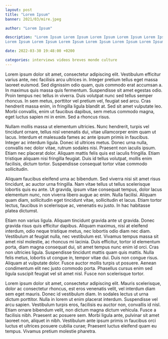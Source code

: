 ```yaml
---
layout: post
title: "Lorem Ipsum"
banner: 2021/03/mire.jpeg

author: "Lorem Ipsum"

description: "Lorem Ipsum Lorem Ipsum Lorem Ipsum Lorem Ipsum Lorem Ipsum Lorem Ipsum Lorem Ipsum Lorem Ipsum Lorem Ipsum 
Lorem Ipsum Lorem Ipsum Lorem Ipsum Lorem Ipsum Lorem Ipsum Lorem Ipsum"

date: 2022-03-30 19:48:00 +0200

categories: interviews videos breves monde culture
---
```


Lorem ipsum dolor sit amet, consectetur adipiscing elit. Vestibulum efficitur varius ante, nec facilisis arcu ultrices in. Integer pretium tellus eget massa laoreet euismod. Sed dignissim odio quam, quis commodo erat accumsan a. In maximus quis massa quis fermentum. Suspendisse sit amet egestas odio. Proin tempus nec tellus in viverra. Duis volutpat nunc sed tellus semper rhoncus. In sem metus, porttitor vel pretium vel, feugiat sed arcu. Cras hendrerit massa enim, in fringilla ligula blandit at. Sed sit amet vulputate leo. Morbi convallis, enim ut faucibus dapibus, sem metus commodo magna, eget luctus sapien mi in enim. Sed a rhoncus risus.

Nullam mollis massa ut elementum ultricies. Nunc hendrerit, turpis vel tincidunt ornare, tellus nisl venenatis dui, vitae ullamcorper enim quam ut lacus. Interdum et malesuada fames ac ante ipsum primis in faucibus. Integer ac interdum ligula. Donec id ultrices metus. Donec urna nulla, convallis nec dolor vitae, rutrum sodales nisi. Praesent non iaculis ipsum. Etiam nec placerat dolor. Aliquam mattis felis quis est iaculis fringilla. Etiam tristique aliquam nisi fringilla feugiat. Duis id tellus volutpat, mollis enim facilisis, dictum tortor. Suspendisse consequat tortor vitae commodo sollicitudin.

Aliquam faucibus eleifend urna ac bibendum. Sed viverra nisi sit amet risus tincidunt, ac auctor urna fringilla. Nam vitae tellus ut tellus scelerisque lobortis quis eu ante. Ut gravida, ipsum vitae consequat tempus, dolor lacus elementum nunc, non viverra libero augue ac enim. Nulla facilisi. Aliquam quam diam, sollicitudin eget tincidunt vitae, sollicitudin et lacus. Etiam tortor lectus, faucibus in scelerisque ac, venenatis eu justo. In hac habitasse platea dictumst.

Etiam non varius ligula. Aliquam tincidunt gravida ante ut gravida. Donec gravida risus quis efficitur dapibus. Aliquam maximus, nisi at eleifend interdum, odio neque tristique metus, nec lobortis odio diam nec diam. Vestibulum at feugiat nulla, nec vestibulum est. Vivamus tempus massa sit amet nisl molestie, ac rhoncus mi lacinia. Duis efficitur, tortor id elementum porta, diam magna consequat dui, sit amet tempus nunc enim id orci. Cras non ultricies ligula. Suspendisse tincidunt mattis quam quis mattis. Nulla felis metus, lobortis ut congue in, tempor vitae dui. Duis non congue risus. Aliquam at vulputate dolor. Fusce auctor mollis turpis ut posuere. Aenean condimentum elit nec justo commodo porta. Phasellus cursus enim sed ligula suscipit feugiat vel sit amet nisl. Fusce non scelerisque tortor.

Lorem ipsum dolor sit amet, consectetur adipiscing elit. Mauris scelerisque, dolor ac consectetur rhoncus, est eros venenatis velit, vel interdum diam sem eget mauris. Donec id vestibulum diam. In sodales lectus ut urna dictum porttitor. Nulla in lorem ut enim placerat interdum. Suspendisse vel arcu sapien. Vestibulum turpis eros, facilisis eu auctor non, convallis id nisl. Etiam ornare bibendum velit, non dictum magna dictum vehicula. Fusce a facilisis nibh. Praesent ac posuere sem. Morbi ligula ante, pulvinar sit amet laoreet non, aliquet in nibh. Vestibulum ante ipsum primis in faucibus orci luctus et ultrices posuere cubilia curae; Praesent luctus eleifend quam eu tempus. Vivamus pretium molestie pharetra.
